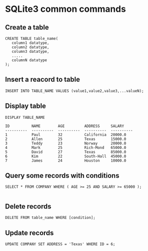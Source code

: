 

# SQLite3 common commands

## Create a table

~~~sqlite
CREATE TABLE table_name(
   column1 datatype,
   column2 datatype,
   column3 datatype,
   .....
   columnN datatype
);
~~~

## Insert a reacord to table 

~~~sqlite
INSERT INTO TABLE_NAME VALUES (value1,value2,value3,...valueN);
~~~

## Display table

~~~sqlite
DISPLAY TABLE_NAME
~~~

~~~
ID          NAME        AGE         ADDRESS     SALARY
----------  ----------  ----------  ----------  ----------
1           Paul        32          California  20000.0
2           Allen       25          Texas       15000.0
3           Teddy       23          Norway      20000.0
4           Mark        25          Rich-Mond   65000.0
5           David       27          Texas       85000.0
6           Kim         22          South-Hall  45000.0
7           James       24          Houston     10000.0
~~~

## Query some records with conditions

~~~sqlite
SELECT * FROM COMPANY WHERE ( AGE >= 25 AND SALARY >= 65000 );


~~~

## Delete records 

~~~
DELETE FROM table_name WHERE [condition];
~~~

## Update records

~~~
UPDATE COMPANY SET ADDRESS = 'Texas' WHERE ID = 6;
~~~

